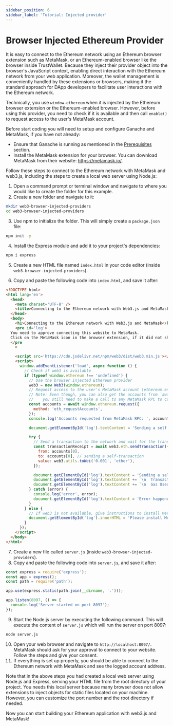 ```yaml
---
sidebar_position: 6
sidebar_label: 'Tutorial: Injected provider'
---
```


# Browser Injected Ethereum Provider

It is easy to connect to the Ethereum network using an Ethereum browser extension such as MetaMask, or an Ethereum-enabled browser like the browser inside TrustWallet. Because they inject their provider object into the browser's JavaScript context, enabling direct interaction with the Ethereum network from your web application. Moreover, the wallet management is conveniently handled by these extensions or browsers, making it the standard approach for DApp developers to facilitate user interactions with the Ethereum network.

Technically, you use `window.ethereum` when it is injected by the Ethereum browser extension or the Ethereum-enabled browser. However, before using this provider, you need to check if it is available and then call `enable()` to request access to the user's MetaMask account.

Before start coding you will need to setup and configure Ganache and MetaMask, if you have not already:

-   Ensure that Ganache is running as mentioned in the [Prerequisites](#prerequisites) section.
-   Install the MetaMask extension for your browser. You can download MetaMask from their website: https://metamask.io/.

Follow these steps to connect to the Ethereum network with MetaMask and web3.js, including the steps to create a local web server using Node.js:

1. Open a command prompt or terminal window and navigate to where you would like to create the folder for this example.
2. Create a new folder and navigate to it:

```bash
mkdir web3-browser-injected-providers
cd web3-browser-injected-providers
```

3. Use npm to initialize the folder. This will simply create a `package.json` file:

```bash
npm init -y
```

4. Install the Express module and add it to your project's dependencies:

```bash
npm i express
```

5. Create a new HTML file named `index.html` in your code editor (inside `web3-browser-injected-providers`).

6. Copy and paste the following code into `index.html`, and save it after:

```html
<!DOCTYPE html>
<html lang='en'>
  <head>
    <meta charset='UTF-8' />
    <title>Connecting to the Ethereum network with Web3.js and MetaMask</title>
  </head>
  <body>
    <h1>Connecting to the Ethereum network with Web3.js and MetaMask</h1>
    <pre id='log'>
  You need to approve connecting this website to MetaMask.
  Click on the MetaMask icon in the browser extension, if it did not show a popup already.
  </pre
    >

    <script src='https://cdn.jsdelivr.net/npm/web3/dist/web3.min.js'></script>
    <script>
      window.addEventListener('load', async function () {
        // Check if web3 is available
        if (typeof window.ethereum !== 'undefined') {
          // Use the browser injected Ethereum provider
          web3 = new Web3(window.ethereum);
          // Request access to the user's MetaMask account (ethereum.enable() is deprecated)
          // Note: Even though, you can also get the accounts from `await web3.eth.getAccounts()`,
          // 	you still need to make a call to any MetaMask RPC to cause MetaMask to ask for concent.
          const accounts = await window.ethereum.request({
            method: 'eth_requestAccounts',
          });
          console.log('Accounts requested from MetaMask RPC: ', accounts);

          document.getElementById('log').textContent = 'Sending a self transaction... Follow the instructions on MetaMask.';

          try {
            // Send a transaction to the network and wait for the transaction to be mined.
            const transactionReceipt = await web3.eth.sendTransaction({
              from: accounts[0],
              to: accounts[0], // sending a self-transaction
              value: web3.utils.toWei('0.001', 'ether'),
            });

            document.getElementById('log').textContent = 'Sending a self transaction succeeded';
            document.getElementById('log').textContent += `\n  Transaction hash: ${transactionReceipt.transactionHash}`;
            document.getElementById('log').textContent += `\n  Gas Used: ${transactionReceipt.gasUsed} gwei`;
          } catch (error) {
            console.log('error', error);
            document.getElementById('log').textContent = 'Error happened: ' + JSON.stringify(error, null, '  ');
          }
        } else {
          // If web3 is not available, give instructions to install MetaMask
          document.getElementById('log').innerHTML = 'Please install MetaMask to connect to the Ethereum network.';
        }
      });
    </script>
  </body>
</html>
```

7. Create a new file called `server.js` (inside `web3-browser-injected-providers`).
8. Copy and paste the following code into `server.js`, and save it after:

```js
const express = require('express');
const app = express();
const path = require('path');

app.use(express.static(path.join(__dirname, '.')));

app.listen(8097, () => {
  console.log('Server started on port 8097');
});
```

9. Start the Node.js server by executing the following command. This will execute the content of `server.js` which will run the server on port 8097:

```bash
node server.js
```

10. Open your web browser and navigate to `http://localhost:8097/`. MetaMask should ask for your approval to connect to your website. Follow the steps and give your consent.
11. If everything is set up properly, you should be able to connect to the Ethereum network with MetaMask and see the logged account address.

Note that in the above steps you had created a local web server using Node.js and Express, serving your HTML file from the root directory of your project. You needs this local server because many browser does not allow extensions to inject objects for static files located on your machine. However, you can customize the port number and the root directory if needed.

Now you can start building your Ethereum application with web3.js and MetaMask!
